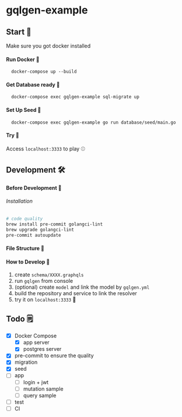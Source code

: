 # gqlgen-example

## Start 🌟
Make sure you got docker installed
#### Run Docker 🐳
```
  docker-compose up --build
```

#### Get Database ready 🚐
```
  docker-compose exec gqlgen-example sql-migrate up
```

#### Set Up Seed 🌱
```
  docker-compose exec gqlgen-example go run database/seed/main.go
```

#### Try 🚀
Access `localhost:3333` to play ⚾

## Development 🛠

#### Before Development 🥚

###### Installation
```sh
# code quality
brew install pre-commit golangci-lint
brew upgrade golangci-lint
pre-commit autoupdate
```

#### File Structure 📁

#### How to Develop 🐣

1. create `schema/XXXX.graphqls`
2. run `gqlgen` from console
3. (optional) create `model` and link the model by `gqlgen.yml`
4. build the repository and service to link the resolver
5. try it on `localhost:3333` 🐔

## Todo 🗒
- [x] Docker Compose
  - [x] app server
  - [x] postgres server
- [x] pre-commit to ensure the quality
- [x] migration
- [x] seed
- [ ] app
  - [ ] login + jwt
  - [ ] mutation sample
  - [ ] query sample
- [ ] test
- [ ] CI
